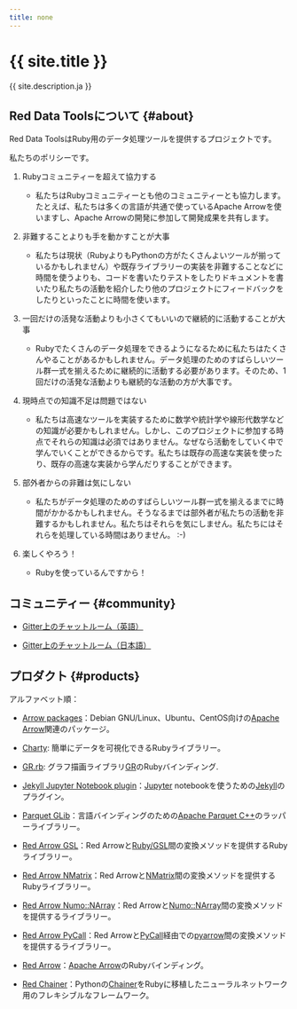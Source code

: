 ```yaml
---
title: none
---
```


<div class="jumbotron">
  <h1>{{ site.title }}</h1>
  <p>{{ site.description.ja }}</p>
</div>

## Red Data Toolsについて {#about}

Red Data ToolsはRuby用のデータ処理ツールを提供するプロジェクトです。

私たちのポリシーです。

  1. Rubyコミュニティーを超えて協力する

     * 私たちはRubyコミュニティーとも他のコミュニティーとも協力します。たとえば、私たちは多くの言語が共通で使っているApache Arrowを使いますし、Apache Arrowの開発に参加して開発成果を共有します。

  2. 非難することよりも手を動かすことが大事

     * 私たちは現状（RubyよりもPythonの方がたくさんよいツールが揃っているかもしれません）や既存ライブラリーの実装を非難することなどに時間を使うよりも、コードを書いたりテストをしたりドキュメントを書いたり私たちの活動を紹介したり他のプロジェクトにフィードバックをしたりといったことに時間を使います。

  3. 一回だけの活発な活動よりも小さくてもいいので継続的に活動することが大事

     * Rubyでたくさんのデータ処理をできるようになるために私たちはたくさんやることがあるかもしれません。データ処理のためのすばらしいツール群一式を揃えるために継続的に活動する必要があります。そのため、1回だけの活発な活動よりも継続的な活動の方が大事です。

  4. 現時点での知識不足は問題ではない

     * 私たちは高速なツールを実装するために数学や統計学や線形代数学などの知識が必要かもしれません。しかし、このプロジェクトに参加する時点でそれらの知識は必須ではありません。なぜなら活動をしていく中で学んでいくことができるからです。私たちは既存の高速な実装を使ったり、既存の高速な実装から学んだりすることができます。

  5. 部外者からの非難は気にしない

     * 私たちがデータ処理のためのすばらしいツール群一式を揃えるまでに時間がかかるかもしれません。そうなるまでは部外者が私たちの活動を非難するかもしれません。私たちはそれらを気にしません。私たちにはそれらを処理している時間はありません。 :-)

  6. 楽しくやろう！

     * Rubyを使っているんですから！

## コミュニティー {#community}

  * [Gitter上のチャットルーム（英語）][gitter-en]

  * [Gitter上のチャットルーム（日本語）][gitter-ja]

## プロダクト {#products}

アルファベット順：

  * [Arrow packages][arrow-packages]：Debian GNU/Linux、Ubuntu、CentOS向けの[Apache Arrow][apache-arrow]関連のパッケージ。

  * [Charty][charty]: 簡単にデータを可視化できるRubyライブラリー。

  * [GR.rb][gr-rb]: グラフ描画ライブラリ[GR][gr]のRubyバインディング.

  * [Jekyll Jupyter Notebook plugin][jekyll-jupyter-notebook-plugin]：[Jupyter][jupyter] notebookを使うための[Jekyll][jekyll]のプラグイン。

  * [Parquet GLib][parquet-glib]：言語バインディングのための[Apache Parquet C++][apache-parquet-c++]のラッパーライブラリー。

  * [Red Arrow GSL][red-arrow-gsl]：Red Arrowと[Ruby/GSL][ruby-gsl]間の変換メソッドを提供するRubyライブラリー。

  * [Red Arrow NMatrix][red-arrow-nmatrix]：Red Arrowと[NMatrix][nmatrix]間の変換メソッドを提供するRubyライブラリー。

  * [Red Arrow Numo::NArray][red-arrow-numo-narray]：Red Arrowと[Numo::NArray][numo-narray]間の変換メソッドを提供するライブラリー。

  * [Red Arrow PyCall][red-arrow-pycall]：Red Arrowと[PyCall][pycall]経由での[pyarrow][pyarrow]間の変換メソッドを提供するライブラリー。

  * [Red Arrow][red-arrow]：[Apache Arrow][apache-arrow]のRubyバインディング。

  * [Red Chainer][red-chainer]：Pythonの[Chainer][chainer]をRubyに移植したニューラルネットワーク用のフレキシブルなフレームワーク。

[apache-arrow]:https://arrow.apache.org/
[apache-parquet-c++]:https://github.com/apache/parquet-cpp
[arrow-packages]:https://github.com/red-data-tools/arrow-packages
[chainer]:https://chainer.org/
[charty]:https://github.com/red-data-tools/charty
[gitter-en]:https://gitter.im/red-data-tools/en
[gitter-ja]:https://gitter.im/red-data-tools/ja
[gr]:https://github.com/sciapp/gr
[gr-rb]:https://github.com/red-data-tools/GR.rb
[jekyll-jupyter-notebook-plugin]:https://github.com/red-data-tools/jekyll-jupyter-notebook
[jekyll]:https://jekyllrb.com/
[jupyter]:https://jupyter.org/
[nmatrix]:https://github.com/SciRuby/nmatrix
[numo-narray]:https://ruby-numo.github.io/narray/
[parquet-glib]:https://github.com/red-data-tools/parquet-glib
[pyarrow]:http://arrow.apache.org/docs/python/
[pycall]:https://github.com/mrkn/pycall
[red-arrow-gsl]:https://github.com/red-data-tools/red-arrow-gsl
[red-arrow-nmatrix]:https://github.com/red-data-tools/red-arrow-nmatrix
[red-arrow-numo-narray]:https://github.com/red-data-tools/red-arrow-numo-narray
[red-arrow-pycall]:https://github.com/red-data-tools/red-arrow-pycall
[red-arrow]:https://github.com/apache/arrow/tree/master/ruby/red-arrow
[red-chainer]:https://github.com/red-data-tools/red-chainer
[ruby-gsl]:https://github.com/SciRuby/rb-gsl
